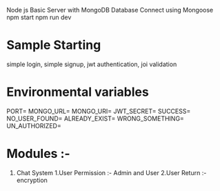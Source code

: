 Node js Basic Server with MongoDB
Database Connect using Mongoose
npm start
npm run dev

# Sample Starting
simple login,
simple signup,
jwt authentication,
joi validation

# Environmental variables
PORT=
MONGO_URL=
MONGO_URI=
JWT_SECRET=
SUCCESS=
NO_USER_FOUND=
ALREADY_EXIST=
WRONG_SOMETHING=
UN_AUTHORIZED=


# Modules :- 
1. Chat System 
    1.User Permission :- Admin and User 
    2.User Return :- encryption
